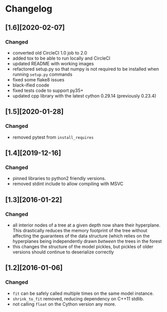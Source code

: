 # Changelog

## [1.6][2020-02-07]

### Changed

- converted old CircleCI 1.0 job to 2.0
- added tox to be able to run locally and CircleCI
- updated README with working images
- refactored setup.py so that numpy is not required to be installed when running `setup.py` commands
- fixed some flake8 issues
- black-ified coode
- fixed tests code to support py35+
- updated cpp library with the latest cython 0.29.14 (previously 0.23.4)

## [1.5][2020-01-28]

### Changed

- removed pytest from `install_requires`

## [1.4][2019-12-16]

### Changed

- pinned libraries to python2 friendly versions.
- removed stdint include to allow compiling with MSVC

## [1.3][2016-01-22]

### Changed

- all interior nodes of a tree at a given depth now share their hyperplane. This drastically reduces the memory footprint
  of the tree without affecting the guarantees of the data structure (which relies on the hyperplanes being independently drawn
  _between_ the trees in the forest
- this changes the structure of the model pickles, but pickles of older versions should continue to deserialize correctly

## [1.2][2016-01-06]

### Changed

- `fit` can be safely called multiple times on the same model instance.
- `shrink_to_fit` removed, reducing dependency on C++11 stdlib.
- not calling `float` on the Cython version any more.
